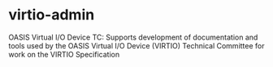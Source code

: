 # virtio-admin
OASIS Virtual I/O Device TC: Supports development of documentation and tools used by the OASIS Virtual I/O Device (VIRTIO) Technical Committee for work on the VIRTIO Specification
